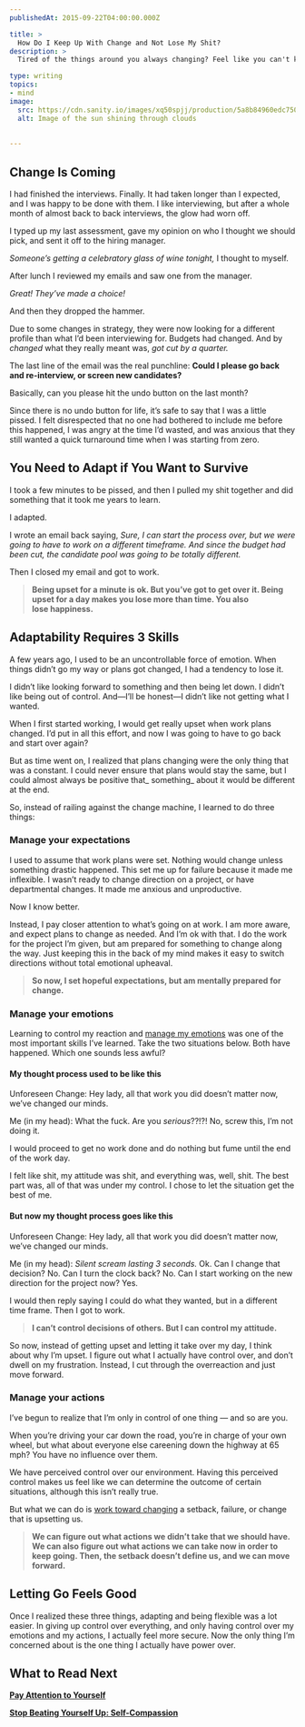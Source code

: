 ```yaml
---
publishedAt: 2015-09-22T04:00:00.000Z

title: >
  How Do I Keep Up With Change and Not Lose My Shit?
description: >
  Tired of the things around you always changing? Feel like you can't keep up? If you want to survive in a world with constant change, you have to adapt. Here's how to start.

type: writing
topics:
- mind
image:
  src: https://cdn.sanity.io/images/xq50spjj/production/5a8b84960edc750541188ae370bcc036aee0213f-2914x1946.jpg
  alt: Image of the sun shining through clouds
  
  
---
```


## Change Is Coming

I had finished the interviews. Finally. It had taken longer than I expected, and I was happy to be done with them. I like interviewing, but after a whole month of almost back to back interviews, the glow had worn off.

I typed up my last assessment, gave my opinion on who I thought we should pick, and sent it off to the hiring manager.

_Someone’s getting a celebratory glass of wine tonight,_ I thought to myself.

After lunch I reviewed my emails and saw one from the manager.

_Great! They’ve made a choice!_

And then they dropped the hammer.

Due to some changes in strategy, they were now looking for a different profile than what I’d been interviewing for. Budgets had changed. And by _changed_ what they really meant was, _got cut by a quarter._

The last line of the email was the real punchline: **Could I please go back and re-interview, or screen new candidates?**

Basically, can you please hit the undo button on the last month?

Since there is no undo button for life, it’s safe to say that I was a little pissed. I felt disrespected that no one had bothered to include me before this happened, I was angry at the time I’d wasted, and was anxious that they still wanted a quick turnaround time when I was starting from zero.

## You Need to Adapt if You Want to Survive

I took a few minutes to be pissed, and then I pulled my shit together and did something that it took me years to learn.

I adapted.

I wrote an email back saying, _Sure, I can start the process over, but we were going to have to work on a different timeframe. And since the budget had been cut, the candidate pool was going to be totally different._

Then I closed my email and got to work.

> **Being upset for a minute is ok. But you’ve got to get over it. Being upset for a day makes you lose more than time. You also lose happiness.**

## Adaptability Requires 3 Skills

A few years ago, I used to be an uncontrollable force of emotion. When things didn’t go my way or plans got changed, I had a tendency to lose it.

I didn’t like looking forward to something and then being let down. I didn’t like being out of control. And—I’ll be honest—I didn’t like not getting what I wanted.

When I first started working, I would get really upset when work plans changed. I’d put in all this effort, and now I was going to have to go back and start over again?

But as time went on, I realized that plans changing were the only thing that was a constant. I could never ensure that plans would stay the same, but I could almost always be positive that_ something_ about it would be different at the end.

So, instead of railing against the change machine, I learned to do three things:

### Manage your expectations

I used to assume that work plans were set. Nothing would change unless something drastic happened. This set me up for failure because it made me inflexible. I wasn’t ready to change direction on a project, or have departmental changes. It made me anxious and unproductive.

Now I know better.

Instead, I pay closer attention to what’s going on at work. I am more aware, and expect plans to change as needed. And I’m ok with that. I do the work for the project I’m given, but am prepared for something to change along the way. Just keeping this in the back of my mind makes it easy to switch directions without total emotional upheaval.

> **So now, I set hopeful expectations, but am mentally prepared for change.**

### Manage your emotions

Learning to control my reaction and [manage my emotions](http://www.mindtools.com/pages/article/newCDV_41.htm) was one of the most important skills I’ve learned. Take the two situations below. Both have happened. Which one sounds less awful?

#### **My thought process used to be like this**

Unforeseen Change: Hey lady, all that work you did doesn’t matter now, we’ve changed our minds.

Me (in my head): What the fuck. Are you _serious_??!?! No, screw this, I’m not doing it.

I would proceed to get no work done and do nothing but fume until the end of the work day.

I felt like shit, my attitude was shit, and everything was, well, shit. The best part was, all of that was under my control. I chose to let the situation get the best of me.

#### **But now my thought process goes like this**

Unforeseen Change: Hey lady, all that work you did doesn’t matter now, we’ve changed our minds.

Me (in my head): _Silent scream lasting 3 seconds._ Ok. Can I change that decision? No. Can I turn the clock back? No. Can I start working on the new direction for the project now? Yes.

I would then reply saying I could do what they wanted, but in a different time frame. Then I got to work.

> **I can’t control decisions of others. But I can control my attitude.**

So now, instead of getting upset and letting it take over my day, I think about why I’m upset. I figure out what I actually have control over, and don’t dwell on my frustration. Instead, I cut through the overreaction and just move forward.

### Manage your actions

I’ve begun to realize that I’m only in control of one thing — and so are you.

When you’re driving your car down the road, you’re in charge of your own wheel, but what about everyone else careening down the highway at 65 mph? You have no influence over them.

We have perceived control over our environment. Having this perceived control makes us feel like we can determine the outcome of certain situations, although this isn’t really true.

But what we can do is [work toward changing](https://www.psychologytoday.com/blog/the-squeaky-wheel/201407/the-secret-overcoming-any-setback) a setback, failure, or change that is upsetting us.

> **We can figure out what actions we didn’t take that we should have. We can also figure out what actions we can take now in order to keep going. Then, the setback doesn’t define us, and we can move forward.**

## Letting Go Feels Good

Once I realized these three things, adapting and being flexible was a lot easier. In giving up control over everything, and only having control over my emotions and my actions, I actually feel more secure. Now the only thing I’m concerned about is the one thing I actually have power over.

## What to Read Next

[**Pay Attention to Yourself**](https://marisamorby.com/pay-attention-to-yourself/)

[**Stop Beating Yourself Up: Self-Compassion**](https://marisamorby.com/self-compassion/)